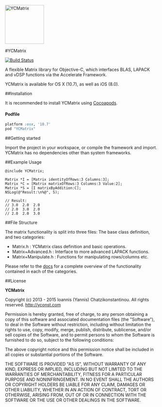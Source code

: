 
<img src="https://raw.githubusercontent.com/yconst/YCMatrix/master/ycmatrix.png" alt="YCMatrix" style="width: 128px; height: 128px;"/>

#YCMatrix

[![Build Status](https://travis-ci.org/yconst/YCMatrix.svg?branch=master)](https://travis-ci.org/yconst/YCMatrix)

A flexible Matrix library for Objective-C, which interfaces 
BLAS, LAPACK and vDSP functions via the Accelerate Framework.

YCMatrix is available for OS X (10.7), as well as iOS (8.0).

##Installation

It is recommended to install YCMatrix using [Cocoapods](http://cocoapods.org/).

#### Podfile

```ruby
platform :osx, '10.7'
pod "YCMatrix"
```

##Getting started

Import the project in your workspace, or compile the framework
and import. YCMatrix has no dependencies other than system 
frameworks.

##Example Usage

    @include YCMatrix;
    
    Matrix *I = [Matrix identityOfRows:3 Columns:3];
    Matrix *C = [Matrix matrixOfRows:3 Columns:3 Value:2];
    Matrix *S = [I matrixByAddition:C];
    NSLog(@"Result:\n%@", S);
    
    // Result:
    // 3.0  2.0  2.0
    // 2.0  3.0  2.0
    // 2.0  2.0  3.0
    
##File Structure

The matrix functionality is split into three files: The base class
definition, and two categories:

- Matrix.h             : YCMatrix class definition and basic operations.
- Matrix+Advanced.h    : Interface to more advanced LAPACK functions.
- Matrix+Manipulate.h  : Functions for manipulating rows/columns etc.

Please refer to the [docs](http://cocoadocs.org/docsets/YCMatrix/) for a complete overview of the functionality 
contained in each of the categories.

##License

__YCMatrix__

Copyright (c) 2013 - 2015 Ioannis (Yannis) Chatzikonstantinou. All rights reserved.
http://yconst.com

Permission is hereby granted, free of charge, to any person obtaining a copy
of this software and associated documentation files (the "Software"), to deal
in the Software without restriction, including without limitation the rights
to use, copy, modify, merge, publish, distribute, sublicense, and/or sell
copies of the Software, and to permit persons to whom the Software is
furnished to do so, subject to the following conditions:

The above copyright notice and this permission notice shall be included in
all copies or substantial portions of the Software.

THE SOFTWARE IS PROVIDED "AS IS", WITHOUT WARRANTY OF ANY KIND, EXPRESS OR
IMPLIED, INCLUDING BUT NOT LIMITED TO THE WARRANTIES OF MERCHANTABILITY,
FITNESS FOR A PARTICULAR PURPOSE AND NONINFRINGEMENT. IN NO EVENT SHALL THE
AUTHORS OR COPYRIGHT HOLDERS BE LIABLE FOR ANY CLAIM, DAMAGES OR OTHER
LIABILITY, WHETHER IN AN ACTION OF CONTRACT, TORT OR OTHERWISE, ARISING FROM,
OUT OF OR IN CONNECTION WITH THE SOFTWARE OR THE USE OR OTHER DEALINGS IN
THE SOFTWARE.
